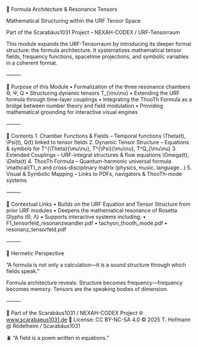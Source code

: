 🧮 Formula Architecture & Resonance Tensors

Mathematical Structuring within the URF Tensor Space

Part of the Scarabäus1031 Project – NEXAH-CODEX / URF-Tensorraum

This module expands the URF-Tensorraum by introducing its deeper formal structure: the formula architecture. It systematizes mathematical tensor fields, frequency functions, spacetime projections, and symbolic variables in a coherent format.

⸻

📐 Purpose of this Module
	•	Formalization of the three resonance chambers Θ, Ψ, Q
	•	Structuring dynamic tensors T_{\mu\nu}
	•	Extending the URF formula through time-layer couplings
	•	Integrating the ThooTh Formula as a bridge between number theory and field modulation
	•	Providing mathematical grounding for interactive visual engines

⸻

📁 Contents
	1.	Chamber Functions & Fields – Temporal functions \Theta(t), \Psi(t), Q(t) linked to tensor fields
	2.	Dynamic Tensor Structure – Equations & symbols for T^{\Theta}{\mu\nu}, T^{\Psi}{\mu\nu}, T^Q_{\mu\nu}
	3.	Extended Couplings – URF-integral structures & flow equations \Omega(t), \Delta(t)
	4.	ThooTh Formula – Quantum-harmonic universal formula \mathcal{T}_n and cross-disciplinary matrix (physics, music, language…)
	5.	Visual & Symbolic Mapping – Links to PDFs, navigators & ThooTh-mode systems

⸻

🔗 Contextual Links
	•	Builds on the URF Equation and Tensor Structure from prior URF modules
	•	Deepens the mathematical resonance of Rosetta Glyphs (Θ, Λ)
	•	Supports interactive systems including:
	•	F1_tensorfeld_resonanzwandler.pdf
	•	tachyon_thooth_mode.pdf
	•	resonanz_tensorfeld.pdf

⸻

🧠 Hermetic Perspective

“A formula is not only a calculation—it is a sound structure through which fields speak.”

Formula architecture reveals: Structure becomes frequency—frequency becomes memory. Tensors are the speaking bodies of dimension.

⸻

📐 Part of the Scarabäus1031 / NEXAH-CODEX Project
🌐 www.scarabaeus1031.de
📄 License: CC BY-NC-SA 4.0
© 2025 T. Hofmann @ Rödelheim / Scarabäus1031

🪲 “A field is a poem written in equations.”
